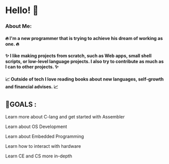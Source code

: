 # Hello! 🙌

### About Me:

#### 🔥 I'm a new programmer that is trying to achieve his dream of working as one. 🔥

#### ✨ I like making projects from scratch, such as Web apps, small shell scripts, or low-level language projects. I also try to contribute as much as I can to other projects. ✨

#### 📈 Outside of tech I love reading books about new languages, self-growth and financial advises. 📈

## 🎯GOALS :

  Learn more about C-lang and get started with Assembler
  
  Learn about OS Development
  
  Learn about Embedded Programming
  
  Learn how to interact with hardware

  Learn CE and CS more in-depth

##
